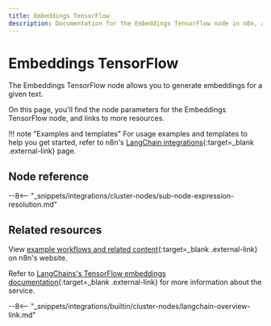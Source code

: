 ```yaml
---
title: Embeddings TensorFlow
description: Documentation for the Embeddings TensorFlow node in n8n, a workflow automation platform. Includes details of operations and configuration, and links to examples and credentials information.
---
```


# Embeddings TensorFlow

The Embeddings TensorFlow node allows you to generate embeddings for a given text.

On this page, you'll find the node parameters for the Embeddings TensorFlow node, and links to more resources.

!!! note "Examples and templates"
	For usage examples and templates to help you get started, refer to n8n's [LangChain integrations](https://n8n.io/integrations/embeddings-tensorflow/){:target=_blank .external-link} page.

## Node reference

--8<-- "_snippets/integrations/cluster-nodes/sub-node-expression-resolution.md"
	
## Related resources

View [example workflows and related content](https://n8n.io/integrations/embeddings-tensorflow/){:target=_blank .external-link} on n8n's website.

Refer to [LangChains's TensorFlow embeddings documentation](https://js.langchain.com/docs/modules/data_connection/text_embedding/integrations/tensorflow){:target=_blank .external-link} for more information about the service.

--8<-- "_snippets/integrations/builtin/cluster-nodes/langchain-overview-link.md"